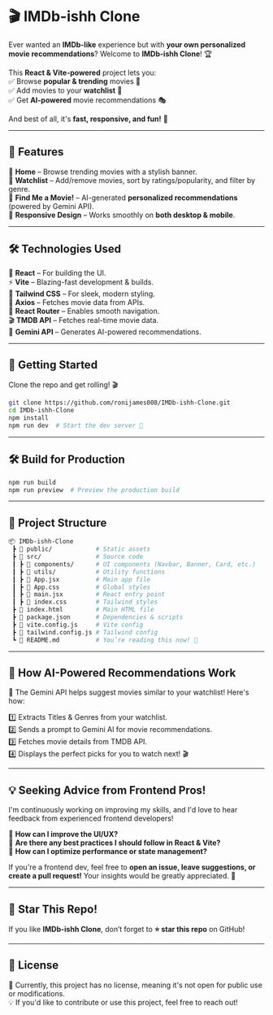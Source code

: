# 🎬 IMDb-ishh Clone  

Ever wanted an **IMDb-like** experience but with **your own personalized movie recommendations**? Welcome to **IMDb-ishh Clone**! 🏆  

This **React & Vite-powered** project lets you:  
✅ Browse **popular & trending** movies 🎥  
✅ Add movies to your **watchlist** 🍿  
✅ Get **AI-powered** movie recommendations 🎭  

And best of all, it's **fast, responsive, and fun!** 🚀  

---

## 🌟 Features  

🎥 **Home** – Browse trending movies with a stylish banner.  
📌 **Watchlist** – Add/remove movies, sort by ratings/popularity, and filter by genre.  
🔮 **Find Me a Movie!** – AI-generated **personalized recommendations** (powered by Gemini API).  
📱 **Responsive Design** – Works smoothly on **both desktop & mobile**.  

---

## 🛠️ Technologies Used  

🚀 **React** – For building the UI.  
⚡ **Vite** – Blazing-fast development & builds.  
🎨 **Tailwind CSS** – For sleek, modern styling.  
🔗 **Axios** – Fetches movie data from APIs.  
🔄 **React Router** – Enables smooth navigation.  
🎬 **TMDB API** – Fetches real-time movie data.  
🤖 **Gemini API** – Generates AI-powered recommendations.  

---

## 🚀 Getting Started  

Clone the repo and get rolling! 🎬  

```bash
git clone https://github.com/ronijames008/IMDb-ishh-Clone.git
cd IMDb-ishh-Clone
npm install
npm run dev  # Start the dev server 🚀
```

---

## 🛠️ Build for Production

```bash
npm run build
npm run preview  # Preview the production build
```

---

## 📂 Project Structure

```bash
📦 IMDb-ishh-Clone
 ┣ 📂 public/            # Static assets
 ┣ 📂 src/               # Source code
 ┃ ┣ 📂 components/      # UI components (Navbar, Banner, Card, etc.)
 ┃ ┣ 📂 utils/           # Utility functions
 ┃ ┣ 📜 App.jsx          # Main app file
 ┃ ┣ 📜 App.css          # Global styles
 ┃ ┣ 📜 main.jsx         # React entry point
 ┃ ┣ 📜 index.css        # Tailwind styles
 ┣ 📜 index.html         # Main HTML file
 ┣ 📜 package.json       # Dependencies & scripts
 ┣ 📜 vite.config.js     # Vite config
 ┣ 📜 tailwind.config.js # Tailwind config
 ┗ 📜 README.md          # You’re reading this now! 📖
```

---

## 🔮 How AI-Powered Recommendations Work

🤖 The Gemini API helps suggest movies similar to your watchlist! Here's how:  

1️⃣ Extracts Titles & Genres from your watchlist.  
2️⃣ Sends a prompt to Gemini AI for movie recommendations.  
3️⃣ Fetches movie details from TMDB API.  
4️⃣ Displays the perfect picks for you to watch next! 🎬

---

## 💡 Seeking Advice from Frontend Pros!  

I'm continuously working on improving my skills, and I'd love to hear feedback from experienced frontend developers!  

🔹 **How can I improve the UI/UX?**  
🔹 **Are there any best practices I should follow in React & Vite?**  
🔹 **How can I optimize performance or state management?**  

If you're a frontend dev, feel free to **open an issue, leave suggestions, or create a pull request!** Your insights would be greatly appreciated. 🚀  

---

## 🌟 Star This Repo! 

If you like **IMDb-ishh Clone**, don’t forget to **⭐ star this repo** on GitHub!  

---

## 📜 License

🛑 Currently, this project has no license, meaning it's not open for public use or modifications.  
💡 If you'd like to contribute or use this project, feel free to reach out!  


